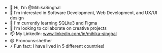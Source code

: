 - 👋 Hi, I’m @MihikaSinghal
- 👀 I’m interested in Software Development, Web Development, and UX/UI design
- 🌱 I'm currently learning SQLite3 and Figma 
- 💞️ I’m looking to collaborate on creative projects
- 📫 My LinkedIn: www.linkedin.com/in/mihika-singhal
- 😄 Pronouns:she/her
- ⚡ Fun fact: I have lived in 5 different countries!

<!---
MihikaSinghal/MihikaSinghal is a ✨ special ✨ repository because its `README.md` (this file) appears on your GitHub profile.
You can click the Preview link to take a look at your changes.
--->
